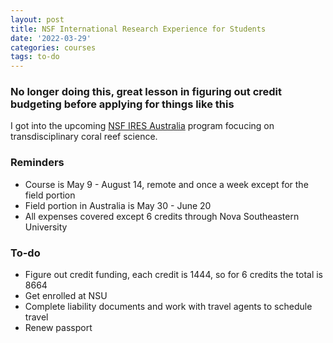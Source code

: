```yaml
---
layout: post
title: NSF International Research Experience for Students
date: '2022-03-29'
categories: courses
tags: to-do
---
```

### No longer doing this, great lesson in figuring out credit budgeting before applying for things like this

I got into the upcoming [NSF IRES Australia](https://www.ires-au.com/) program focucing on transdisciplinary coral reef science.

### Reminders

* Course is May 9 - August 14, remote and once a week except for the field portion
* Field portion in Australia is May 30 - June 20
* All expenses covered except 6 credits through Nova Southeastern University

### To-do

* Figure out credit funding, each credit is 1444, so for 6 credits the total is 8664
* Get enrolled at NSU
* Complete liability documents and work with travel agents to schedule travel
* Renew passport


